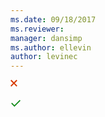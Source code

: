 ```yaml
---
ms.date: 09/18/2017
ms.reviewer: 
manager: dansimp
ms.author: ellevin
author: levinec
---
```

<svg width="1rem" height="1rem" xmlns='http://www.w3.org/2000/svg' viewBox='0 0 140 140'><title>Check mark no</title><polygon fill='#d83b01' points='95.2 12.2 83 0 47.6 35.4 12.2 0 0 12.2 35.4 47.6 0 83 12.2 95.2 47.6 59.9 83 95.2 95.2 83 59.9 47.6 95.2 12.2'/></svg>


<svg width="1rem" height="1rem" xmlns='http://www.w3.org/2000/svg' viewBox='0 0 140 140' id="yes"><title>Check mark yes</title><path fill='#0E8915' d='M129 20L55 94 21 60 10 71l45 45 85-85z'/></svg>
